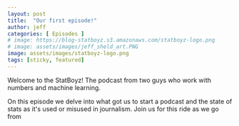 ```yaml
---
layout: post
title:  "Our first episode!"
author: jeff
categories: [ Episodes ]
# image: https://blog-statboyz.s3.amazonaws.com/statboyz-logo.png
# image: assets/images/jeff_sheld_art.PNG
image: assets/images/statboyz-logo.png
tags: [sticky, featured]
---
```


Welcome to the StatBoyz! The podcast from two guys who work with numbers and machine learning.

On this episode we delve into what got us to start a podcast and the state of stats as it's used or
misused in journalism.  Join us for this ride as we go from